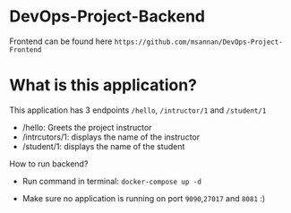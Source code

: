 # DevOps-Project-Backend 
  Frontend can be found here `https://github.com/msannan/DevOps-Project-Frontend`

# What is this application?
  This application has 3 endpoints `/hello`, `/intructor/1` and `/student/1`

  - /hello: Greets the project instructor
  - /intrcutors/1: displays the name of the instructor
  - /student/1: displays the name of the student

How to run backend?
- Run command in terminal: `docker-compose up -d` 

- Make sure no application is running on port `9090`,`27017` and `8081` :)
